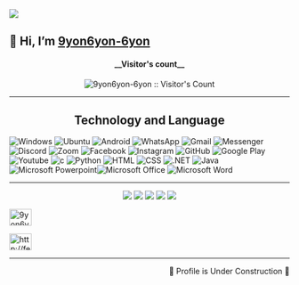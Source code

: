 

<img src="https://3v14en34n4qsadzlwpatrq14-wpengine.netdna-ssl.com/wp-content/uploads/2017/03/woodland_wanderer_dribbble.gif"  align="center">

## 👋 Hi, I’m [9yon6yon-6yon](https://github.com/9yon6yon-6yon/) 





<h4 align="center">__Visitor's count__</h4>

<p align="center"><img src="https://profile-counter.glitch.me/{9yon6yon-6yon}/count.svg" alt="9yon6yon-6yon :: Visitor's Count" /></p>
<hr>
<h2 align="center">
 Technology and Language</h2>

![Windows](https://img.shields.io/badge/Windows-0078D6?style=flat-square&logoColor=white)
![Ubuntu](https://img.shields.io/badge/Ubuntu-E95420?style=flat-square&logo=ubuntu&logoColor=white)
![Android](https://img.shields.io/badge/Android-3DDC84?style=flat-square&logo=android&logoColor=white)
![WhatsApp](https://img.shields.io/badge/WhatsApp-25D366?style=flat-square&logo=whatsapp&logoColor=white)
![Gmail](https://img.shields.io/badge/Gmail-D14836?style=flat-square&logo=gmail&logoColor=white)
![Messenger](https://img.shields.io/badge/Messenger-00B2FF?style=flat-square&logo=messenger&logoColor=white)
![Discord](https://img.shields.io/badge/Discord-7289DA?style=flat-square&logo=discord&logoColor=white)
![Zoom](https://img.shields.io/badge/Zoom-2D8CFF?style=flat-square&logo=zoom&logoColor=white)
![Facebook](https://img.shields.io/badge/Facebook-1877F2?style=flat-square&logo=facebook&logoColor=white)
![Instagram](https://img.shields.io/badge/Instagram-E4405F?style=flat-square&logo=instagram&logoColor=white)
![GitHub](https://img.shields.io/badge/-GitHub-181717?style=flat-square&logo=github)
![Google Play](https://img.shields.io/badge/Google_Play-414141?style=flat-square&logo=google-play&logoColor=white)
![Youtube](https://img.shields.io/badge/YouTube-FF0000?style=flat-square&logo=youtube&logoColor=white)
![c](https://img.shields.io/badge/C-00599C?style=flat-square&logo=c&logoColor=white)
![Python](https://img.shields.io/badge/Python-14354C?style=flat-square&logo=python&logoColor=white)
![HTML](https://img.shields.io/badge/HTML-239120?style=flat-square&logo=html5&logoColor=white)
![CSS](https://img.shields.io/badge/CSS-239120?&style=flat-square&logo=css3&logoColor=white)
![.NET](https://img.shields.io/badge/.NET-5C2D91?style=flat-square&logo=.net&logoColor=white)
![Java](https://img.shields.io/badge/-Java-007396?style=flat-square&logo=java)![Microsoft Powerpoint](https://img.shields.io/badge/Microsoft_PowerPoint-B7472A?style=flat-square&logo=microsoft-powerpoint&logoColor=white)![Microsoft Office](https://img.shields.io/badge/Microsoft_Office-D83B01?style=flat-square&logo=microsoft-office&logoColor=white)
![Microsoft Word](https://img.shields.io/badge/Microsoft_Word-2B579A?style=flat-square&logo=microsoft-word&logoColor=white)











<hr>
<div align="center">

![](https://github-profile-summary-cards.vercel.app/api/cards/profile-details?username=9yon6yon-6yon&theme=solarized_dark)
![](https://github-profile-summary-cards.vercel.app/api/cards/repos-per-language?username=9yon6yon-6yon&theme=solarized_dark)
![](https://github-profile-summary-cards.vercel.app/api/cards/most-commit-language?username=9yon6yon-6yon&theme=solarized_dark)
![](https://github-profile-summary-cards.vercel.app/api/cards/stats?username=9yon6yon-6yon&theme=solarized_dark)
![](https://github-profile-summary-cards.vercel.app/api/cards/productive-time?username=9yon6yon-6yon&theme=solarized_dark)



</div>
<p align="center">


<a href="https://twitter.com/9yon6yon" target="blank"><img align="center" src="https://cdn.jsdelivr.net/npm/simple-icons@3.0.1/icons/twitter.svg" alt="9yon6yon" height="30" width="40" /></a>

<a href="/http://fetchrss.com/rss/60716fb0a213ba553b7ebc9360716fc3aa92883062672d62.xml" target="blank"><img align="center" src="https://cdn.jsdelivr.net/npm/simple-icons@3.0.1/icons/rss.svg" alt="http://fetchrss.com/rss/60716fb0a213ba553b7ebc9360716fc3aa92883062672d62.xml" height="30" width="40" /></a>

</p>

<hr>
 <div align="right">🚧 Profile is Under Construction 🚧</div>

